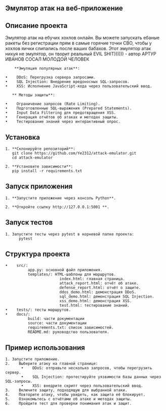 ## **Эмулятор атак на веб-приложение**



## **Описание проекта**

Эмулятор атак на ебучих хохлов онлайн. Вы можете запускать ебаные ракеты без регистрации прям в самые горячие точки СВО, чтобы у хохлов яички слипались после ваших бабахов. Этот эмулятор атак нихуя не эмулятор, он творит реальный EVIL SHIT)))))) - автор АРТУР ИВАНОВ СОСАЛ МОЛОДОЙ ЧЕЛОВЕК


        **Эмуляция популярных атак**:
    
    •    DDoS: Перегрузка сервера запросами.
    •    SQL Injection: Внедрение вредоносных SQL-запросов.
    •    XSS: Исполнение JavaScript-кода через пользовательский ввод.
    
       ** Методы защиты**:
    
    •    Ограничение запросов (Rate Limiting).
    •    Подготовленные SQL-выражения (Prepared Statements).
    •    Input Data Filtering для предотвращения XSS.
    •    Генерация отчётов об атаках и методах защиты.
    •    Тестирование знаний через интерактивный опрос.

## **Установка**

    1. **Склонируйте репозиторий**:
       git clone https://github.com/Ye2312/attack-emulator.git
       cd attack-emulator

    2. **Установите зависимости**:
       pip install -r requirements.txt

## **Запуск приложения**

    1. **Запустите приложение через консоль Python**.

    2. **Откройте ссылку http://127.0.0.1:5001 **.

## **Запуск тестов**

    1. Запустите тесты через pytest в корневой папке проекта:
          pytest



## **Структура проекта**

    •    src/: 
              app.py: основной файл приложения.
              templates/: HTML-шаблоны для маршрутов.
                            index.html: главная страница.
                            attack_report.html: отчёт об атаке.
                            defense_report.html: отчёт о защите.
                            ddos_demo.html: демонстрация DDoS.
                            sql_demo.html: демонстрация SQL Injection.
                            xss_demo.html: демонстрация XSS.
                            test.html: тестирование знаний.
    •    tests/: тесты маршрутов.
    •    docs/:
              build: части документации
              source: части документации
              requirements.txt: список зависимостей.
              README.md: руководство пользователя.
              
## **Пример использования**
    1. Запустите приложение.
    2.    Выберите атаку на главной странице:
           •    DDoS: отправьте несколько запросов, чтобы перегрузить сервер.
           •    SQL Injection: протестируйте уязвимости базы данных через SQL-запросы.
           •    XSS: внедрите скрипт через пользовательский ввод.
    3.    Включите защиту, подходящую для выбранной атаки.
    4.    Повторите атаку, чтобы увидеть, как защита её блокирует.
    5.    Ознакомьтесь с отчётами об атаке и методах защиты.
    6.    Пройдите тест для проверки понимания атак и защит.

